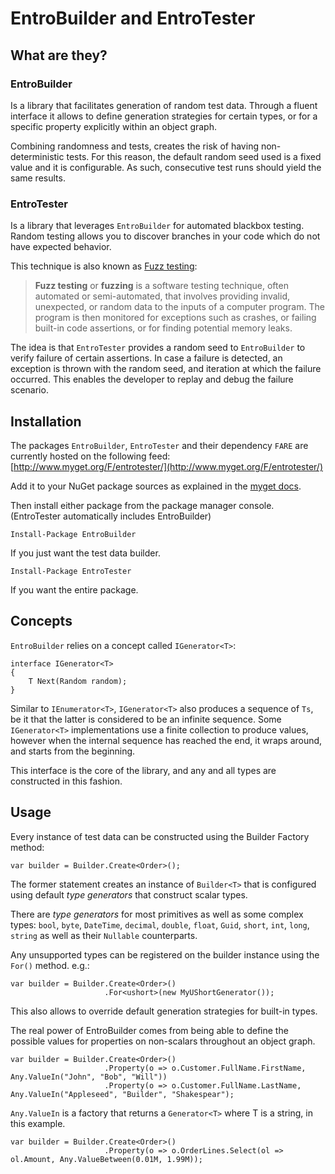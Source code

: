 # EntroBuilder and EntroTester #
## What are they?

### EntroBuilder
Is a library that facilitates generation of random test data. Through a fluent interface it allows to define generation strategies for certain types, or for  a specific property explicitly within an object graph.

Combining randomness and tests, creates the risk of having non-deterministic tests. For this reason, the default random seed used is a fixed value and it is configurable. As such, consecutive test runs should yield the same results.

### EntroTester
Is a library that leverages `EntroBuilder` for automated blackbox testing. Random testing allows you to discover branches in your code which do not have expected behavior.

This technique is also known as [Fuzz testing](http://en.wikipedia.org/wiki/Fuzz_testing "Fuzz testing"):

> **Fuzz testing** or **fuzzing** is a software testing technique, often automated or semi-automated, that involves providing invalid, unexpected, or random data to the inputs of a computer program. The program is then monitored for exceptions such as crashes, or failing built-in code assertions, or for finding potential memory leaks.

The idea is that `EntroTester` provides a random seed to `EntroBuilder` to verify failure of certain assertions. In case a failure is detected, an exception is thrown with the random seed, and iteration at which the failure occurred. This enables the developer to replay and debug the failure scenario.

## Installation

The packages `EntroBuilder`, `EntroTester` and their dependency `FARE` are currently hosted on the following feed: [http://www.myget.org/F/entrotester/](http://www.myget.org/F/entrotester/)

Add it to your NuGet package sources as explained in the [myget docs](http://docs.myget.org/docs/how-to/register-myget-feeds-in-visual-studio "myget docs").

Then install either package from the package manager console. (EntroTester automatically includes EntroBuilder)

    Install-Package EntroBuilder

If you just want the test data builder.

    Install-Package EntroTester

If you want the entire package.

## Concepts

`EntroBuilder` relies on a concept called `IGenerator<T>`:

    interface IGenerator<T>
    {
        T Next(Random random);
    }

Similar to `IEnumerator<T>`, `IGenerator<T>` also produces a sequence of `Ts`, be it that the latter is considered to be an infinite sequence. Some `IGenerator<T>` implementations use a finite collection to produce values, however when the internal sequence has reached the end, it wraps around, and starts from the beginning.

This interface is the core of the library, and any and all types are constructed in this fashion.


## Usage

Every instance of test data can be constructed using the Builder Factory method:

    var builder = Builder.Create<Order>();

The former statement creates an instance of `Builder<T>` that is configured using default *type generators* that construct scalar types.

There are *type generators* for most primitives as well as some complex types: `bool`, `byte`, `DateTime`, `decimal`, `double`, `float`, `Guid`, `short`, `int`, `long`, `string` as well as their `Nullable` counterparts.

Any unsupported types can be registered on the builder instance using the `For()` method.  e.g.:

    var builder = Builder.Create<Order>()
                         .For<ushort>(new MyUShortGenerator());

This also allows to override default generation strategies for built-in types.

The real power of EntroBuilder comes from being able to define the possible values for properties on non-scalars throughout an object graph.

	var builder = Builder.Create<Order>()
                         .Property(o => o.Customer.FullName.FirstName, Any.ValueIn("John", "Bob", "Will"))
                         .Property(o => o.Customer.FullName.LastName, Any.ValueIn("Appleseed", "Builder", "Shakespear");

`Any.ValueIn` is a factory that returns a `Generator<T>` where T is a string, in this example.

    var builder = Builder.Create<Order>()
                         .Property(o => o.OrderLines.Select(ol => ol.Amount, Any.ValueBetween(0.01M, 1.99M));

